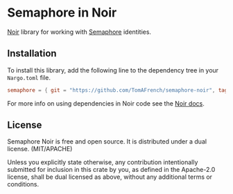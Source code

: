 # Semaphore in Noir

[Noir](https://noir-lang.org) library for working with [Semaphore](https://github.com/semaphore-protocol/semaphore#readme) identities.

## Installation

To install this library, add the following line to the dependency tree in your `Nargo.toml` file.

```toml
semaphore = { git = "https://github.com/TomAFrench/semaphore-noir", tag = "master" }
```

For more info on using dependencies in Noir code see the [Noir docs](https://noir-lang.org/modules_packages_crates/dependencies).

## License

Semaphore Noir is free and open source. It is distributed under a dual license. (MIT/APACHE)

Unless you explicitly state otherwise, any contribution intentionally submitted for inclusion in this crate by you, as defined in the Apache-2.0 license, shall be dual licensed as above, without any additional terms or conditions.
